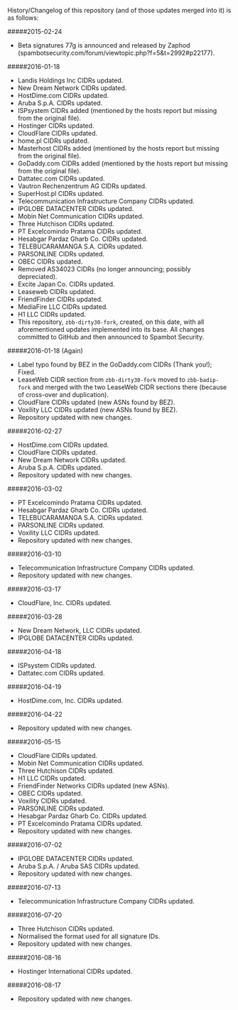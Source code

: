 History/Changelog of this repository (and of those updates merged into it) is as follows:

#####2015-02-24
- Beta signatures 77g is announced and released by Zaphod (spambotsecurity.com/forum/viewtopic.php?f=5&t=2992#p22177).

#####2016-01-18
- Landis Holdings Inc CIDRs updated.
- New Dream Network CIDRs updated.
- HostDime.com CIDRs updated.
- Aruba S.p.A. CIDRs updated.
- ISPsystem CIDRs added (mentioned by the hosts report but missing from the original file).
- Hostinger CIDRs updated.
- CloudFlare CIDRs updated.
- home.pl CIDRs updated.
- Masterhost CIDRs added (mentioned by the hosts report but missing from the original file).
- GoDaddy.com CIDRs added (mentioned by the hosts report but missing from the original file).
- Dattatec.com CIDRs updated.
- Vautron Rechenzentrum AG CIDRs updated.
- SuperHost.pl CIDRs updated.
- Telecommunication Infrastructure Company CIDRs updated.
- IPGLOBE DATACENTER CIDRs updated.
- Mobin Net Communication CIDRs updated.
- Three Hutchison CIDRs updated.
- PT Excelcomindo Pratama CIDRs updated.
- Hesabgar Pardaz Gharb Co. CIDRs updated.
- TELEBUCARAMANGA S.A. CIDRs updated.
- PARSONLINE CIDRs updated.
- OBEC CIDRs updated.
- Removed AS34023 CIDRs (no longer announcing; possibly depreciated).
- Excite Japan Co. CIDRs updated.
- Leaseweb CIDRs updated.
- FriendFinder CIDRs updated.
- MediaFire LLC CIDRs updated.
- H1 LLC CIDRs updated.
- This repository, `zbb-dirty30-fork`, created, on this date, with all aforementioned updates implemented into its base. All changes committed to GitHub and then announced to Spambot Security.

#####2016-01-18 (Again)
- Label typo found by BEZ in the GoDaddy.com CIDRs (Thank you!); Fixed.
- LeaseWeb CIDR section from `zbb-dirty30-fork` moved to `zbb-badip-fork` and merged with the two LeaseWeb CIDR sections there (because of cross-over and duplication).
- CloudFlare CIDRs updated (new ASNs found by BEZ).
- Voxility LLC CIDRs updated (new ASNs found by BEZ).
- Repository updated with new changes.

#####2016-02-27
- HostDime.com CIDRs updated.
- CloudFlare CIDRs updated.
- New Dream Network CIDRs updated.
- Aruba S.p.A. CIDRs updated.
- Repository updated with new changes.

#####2016-03-02
- PT Excelcomindo Pratama CIDRs updated.
- Hesabgar Pardaz Gharb Co. CIDRs updated.
- TELEBUCARAMANGA S.A. CIDRs updated.
- PARSONLINE CIDRs updated.
- Voxility LLC CIDRs updated.
- Repository updated with new changes.

#####2016-03-10
- Telecommunication Infrastructure Company CIDRs updated.
- Repository updated with new changes.

#####2016-03-17
- CloudFlare, Inc. CIDRs updated.

#####2016-03-28
- New Dream Network, LLC CIDRs updated.
- IPGLOBE DATACENTER CIDRs updated.

#####2016-04-18
- ISPsystem CIDRs updated.
- Dattatec.com CIDRs updated.

#####2016-04-19
- HostDime.com, Inc. CIDRs updated.

#####2016-04-22
- Repository updated with new changes.

#####2016-05-15
- CloudFlare CIDRs updated.
- Mobin Net Communication CIDRs updated.
- Three Hutchison CIDRs updated.
- H1 LLC CIDRs updated.
- FriendFinder Networks CIDRs updated (new ASNs).
- OBEC CIDRs updated.
- Voxility CIDRs updated.
- PARSONLINE CIDRs updated.
- Hesabgar Pardaz Gharb Co. CIDRs updated.
- PT Excelcomindo Pratama CIDRs updated.
- Repository updated with new changes.

#####2016-07-02
- IPGLOBE DATACENTER CIDRs updated.
- Aruba S.p.A. / Aruba SAS CIDRs updated.
- Repository updated with new changes.

#####2016-07-13
- Telecommunication Infrastructure Company CIDRs updated.

#####2016-07-20
- Three Hutchison CIDRs updated.
- Normalised the format used for all signature IDs.
- Repository updated with new changes.

#####2016-08-16
- Hostinger International CIDRs updated.

#####2016-08-17
- Repository updated with new changes.
